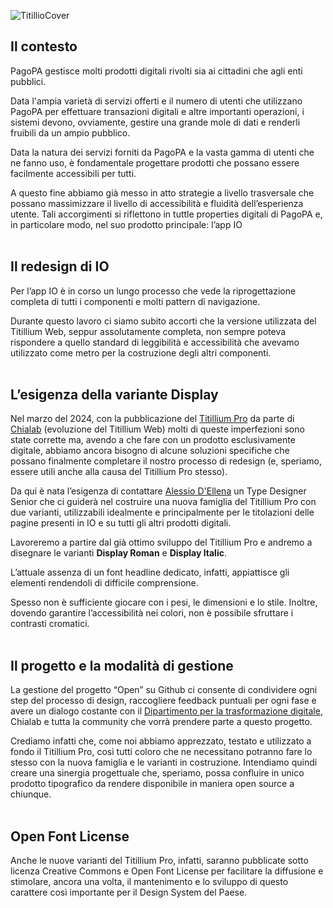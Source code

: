 ![TitillioCover](https://github.com/user-attachments/assets/536f8e2e-a52a-4f22-941a-cec25406eab7)


## **Il contesto**<br>
PagoPA gestisce molti prodotti digitali rivolti sia ai cittadini che agli enti pubblici.

Data l'ampia varietà di servizi offerti e il numero di utenti che utilizzano PagoPA per effettuare transazioni digitali e altre importanti operazioni, i sistemi devono, ovviamente, gestire una grande mole di dati e renderli fruibili da un ampio pubblico.

Data la natura dei servizi forniti da PagoPA e la vasta gamma di utenti che ne fanno uso, è fondamentale progettare prodotti che possano essere facilmente accessibili per tutti.

A questo fine abbiamo già messo in atto strategie a livello trasversale che possano massimizzare il livello di accessibilità e fluidità dell’esperienza utente. Tali accorgimenti si riflettono in tuttle properties digitali di PagoPA e, in particolare modo, nel suo prodotto principale: l’app IO
<br><br>

## **Il redesign di IO**<br>
Per l’app IO è in corso un lungo processo che vede la riprogettazione completa di tutti i componenti e molti pattern di navigazione. 

Durante questo lavoro ci siamo subito accorti che la versione utilizzata del Titillium Web, seppur assolutamente completa, non sempre poteva rispondere a quello standard di leggibilità e accessibilità che avevamo utilizzato come metro per la costruzione degli altri componenti.
<br><br>

## **L’esigenza della variante Display**<br>
Nel marzo del 2024, con la pubblicazione del [Titillium Pro](https://github.com/chialab/titillium_pro) da parte di [Chialab](https://www.chialab.it/works/lunga-vita-al-titillium) (evoluzione del Titillium Web) molti di queste imperfezioni sono state corrette ma, avendo a che fare con un prodotto esclusivamente digitale, abbiamo ancora bisogno di alcune soluzioni specifiche che possano finalmente completare il nostro processo di redesign (e, speriamo, essere utili anche alla causa del Titillium Pro stesso). 

Da qui è nata l’esigenza di contattare [Alessio D'Ellena](https://www.alessiodellena.com/) un Type Designer Senior che ci guiderà nel costruire una nuova famiglia del Titillium Pro con due varianti, utilizzabili idealmente e principalmente per le titolazioni delle pagine presenti in IO e su tutti gli altri prodotti digitali.

Lavoreremo a partire dal già ottimo sviluppo del Titillium Pro e andremo a disegnare le varianti **Display Roman** e **Display Italic**.

L’attuale assenza di un font headline dedicato, infatti, appiattisce gli elementi rendendoli di difficile comprensione. 

Spesso non è sufficiente giocare con i pesi, le dimensioni e lo stile.
Inoltre, dovendo garantire l’accessibilità nei colori, non è possibile sfruttare i contrasti cromatici. 
<br><br>

## **Il progetto e la modalità di gestione**<br>
La gestione del progetto “Open” su Github ci consente di condividere ogni step del processo di design, raccogliere feedback puntuali per ogni fase e avere un dialogo costante con il [Dipartimento per la trasformazione digitale](https://innovazione.gov.it/dipartimento/), Chialab e tutta la community che vorrà prendere parte a questo progetto. 

Crediamo infatti che, come noi abbiamo apprezzato, testato e utilizzato a fondo il Titillium Pro, così tutti coloro che ne necessitano potranno fare lo stesso con la nuova famiglia e le varianti in costruzione. Intendiamo quindi creare una sinergia progettuale che, speriamo, possa confluire in unico prodotto tipografico da rendere disponibile in maniera open source a chiunque.
<br><br>
## **Open Font License**<br>

Anche le nuove varianti del Titillium Pro, infatti, saranno pubblicate sotto licenza Creative Commons e Open Font License per facilitare la diffusione e stimolare, ancora una volta, il mantenimento e lo sviluppo di questo carattere così importante per il Design System del Paese.


